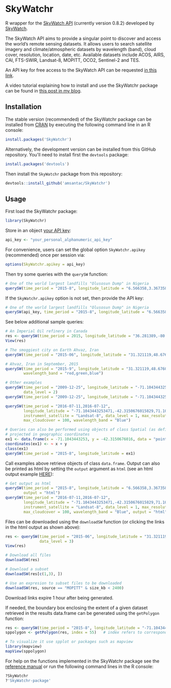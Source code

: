 
# SkyWatchr

R wrapper for the [SkyWatch API][SkyWatch API] (currently version 0.8.2) developed by [SkyWatch].

The SkyWatch API aims to provide a singular point to discover and access the world’s remote sensing datasets. It allows users to search satellite imagery and climate/atmospheric datasets by wavelength (band), cloud cover, resolution, location, date, etc. Available datasets include ACOS, AIRS, CAI, FTS-SWIR, Landsat-8, MOPITT, OCO2, Sentinel-2 and TES. 

An API key for free access to the SkyWatch API can be requested [in this link].

A video tutorial explaining how to install and use the SkyWatchr package can be found in [this post in my blog].

## Installation

The stable version (recommended) of the SkyWatchr package can be installed from [CRAN] by executing the following command line in an R console:


```r
install.packages('SkyWatchr')
```

Alternatively, the development version can be installed from this GitHub repository. You'll need to install first the `devtools` package:


```r
install.packages('devtools')
```

Then install the `SkyWatchr` package from this repository:


```r
devtools::install_github('amsantac/SkyWatchr')
```

## Usage

First load the SkyWatchr package:


```r
library(SkyWatchr)
```

Store in an object [your API key]:


```r
api_key <- "your_personal_alphanumeric_api_key"
```

For convenience, users can set the global option `SkyWatchr.apikey` (recommended) once per session via: 


```r
options(SkyWatchr.apikey = api_key)
```

Then try some queries with the `querySW` function:


```r
# One of the world largest landfills "Olusosun Dump" in Nigeria
querySW(time_period = "2015-8", longitude_latitude = "6.566358,3.367358,6.586358,3.387358")
```

If the `SkyWatchr.apikey` option is not set, then provide the API key:


```r
# One of the world largest landfills "Olusosun Dump" in Nigeria
querySW(api_key, time_period = "2015-8", longitude_latitude = "6.566358,3.367358,6.586358,3.387358")
```

See below additional sample queries:


```r
# An Imperial Oil refinery in Canada
res <- querySW(time_period = 2015, longitude_latitude = "36.281389,-80.060278", data_level = 3)
View(res)

# The smoggiest city on Earth Ahvaz, Iran
querySW(time_period = "2015-06", longitude_latitude = "31.321119,48.676074", data_level = 3)

# Ahvaz, Iran in September, 2015
querySW(time_period = "2015-9", longitude_latitude = "31.321119,48.676074", data_level = 1, 
        wavelength_band = "red,green,blue")

# Other examples
querySW(time_period = "2009-12-25", longitude_latitude = "-71.1043443253471,-42.3150676015829", 
        data_level = 2)
querySW(time_period = "2009-12-25", longitude_latitude = "-71.1043443253471,-42.3150676015829")

querySW(time_period = "2016-07-11,2016-07-12", 
        longitude_latitude = "-71.1043443253471,-42.3150676015829,71.1043443253471,-42.3150676015829,71.1043443253471,42.3150676015829,-71.1043443253471,42.3150676015829,-71.1043443253471,-42.3150676015829",
        instrument_satellite = "Landsat-8", data_level = 1, max_resolution = 30, 
        max_cloudcover = 100, wavelength_band = "Blue")

# Queries can also be performed using objects of class Spatial (as defined by the sp package) 
# projected in geographic coordinates
ex1 <- data.frame(x = -71.1043443253, y = -42.3150676016, data = "point")
coordinates(ex1) <- ~ x + y
class(ex1)
querySW(time_period = "2015-8", longitude_latitude = ex1)
```

Call examples above retrieve objects of class `data.frame`. Output can also be printed as html by setting the `output` argument as `html` (see an html output example [HERE]):


```r
# Get output as html
querySW(time_period = "2015-8", longitude_latitude = "6.566358,3.367358,6.586358,3.387358", 
        output = "html")
querySW(time_period = "2016-07-11,2016-07-12", 
        longitude_latitude = "-71.1043443253471,-42.3150676015829,71.1043443253471,-42.3150676015829,71.1043443253471,42.3150676015829,-71.1043443253471,42.3150676015829,-71.1043443253471,-42.3150676015829",
        instrument_satellite = "Landsat-8", data_level = 1, max_resolution = 30, 
        max_cloudcover = 100, wavelength_band = "Blue", output = "html")
```

Files can be downloaded using the `downloadSW` function (or clicking the links in the html output as shown above):


```r
res <- querySW(time_period = "2015-06", longitude_latitude = "31.321119,48.676074", 
               data_level = 3)
View(res)

# Download all files
downloadSW(res)

# Download a subset
downloadSW(res[c(1,3), ])

# Use an expresion to subset files to be downloaded
downloadSW(res, source == "MOPITT" & size_kb < 2400)
```

Download links expire 1 hour after being generated.

If needed, the boundary box enclosing the extent of a given dataset retrieved in the results data.frame can be generated using the `getPolygon` function:


```r
res <- querySW(time_period = "2015-8", longitude_latitude = "-71.1043443253471,-42.3150676015829")
sppolygon <- getPolygon(res, index = 55)   # index refers to corresponding row in the data.frame

# To visualize it use spplot or packages such as mapview
library(mapview)
mapView(sppolygon)
```

For help on the functions implemented in the SkyWatchr package see the [reference manual](/SkyWatchr-manual.pdf) or run the following command lines in the R console:


```r
?SkyWatchr
?'SkyWatchr-package'
```

[CRAN]: https://cran.r-project.org/package=SkyWatchr
[SkyWatch]: http://www.skywatch.co/
[SkyWatch API]: https://github.com/skywatchspaceapps/api/blob/master/README.md
[in this link]: http://www.skywatch.co/request-access
[R]: https://cran.r-project.org/
[RStudio IDE]: https://www.rstudio.com/products/rstudio/download/
[your API key]: http://www.skywatch.co/request-access
[HERE]: https://amsantac.github.io/SkyWatchr/examples/html_output_example.html
[this post in my blog]: http://amsantac.co/blog/en/2016/12/11/skywatch-r.html
